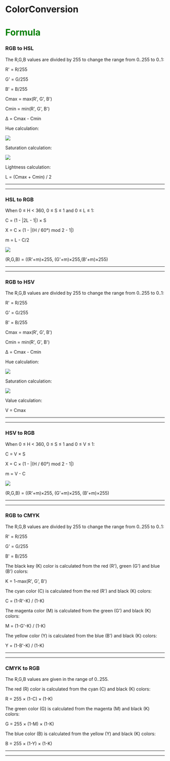 # ColorConversion

<h1 style="color:green;">Formula</h1>
<h3> RGB to HSL</h3>
   <div>
  
  The R,G,B values are divided by 255 to change the range from 0..255 to 0..1:

R' = R/255

G' = G/255

B' = B/255

Cmax = max(R', G', B')

Cmin = min(R', G', B')

Δ = Cmax - Cmin

 

Hue calculation:

   <img src="https://www.rapidtables.com/convert/color/rgb-to-hsv/hue-calc2.gif">

 

Saturation calculation:

   <img src="https://www.rapidtables.com/convert/color/rgb-to-hsl/sat-calc.gif">

 

Lightness calculation:

L = (Cmax + Cmin) / 2
  
   </div>
<hr>
<hr>
<h3> HSL to RGB</h3>
   <div>
  
 When 0 ≤ H < 360, 0 ≤ S ≤ 1 and 0 ≤ L ≤ 1:

C = (1 - |2L - 1|) × S

X = C × (1 - |(H / 60°) mod 2 - 1|)

m = L - C/2

<img src="https://www.rapidtables.com/convert/color/hsv-to-rgb/hsv-to-rgb.gif">


(R,G,B) = ((R'+m)×255, (G'+m)×255,(B'+m)×255)
   </div>
<hr>
<hr>
<h3> RGB to HSV</h3>
   <div>
     The R,G,B values are divided by 255 to change the range from 0..255 to 0..1:

R' = R/255

G' = G/255

B' = B/255

Cmax = max(R', G', B')

Cmin = min(R', G', B')

Δ = Cmax - Cmin

 

Hue calculation:

  <img src="https://www.rapidtables.com/convert/color/rgb-to-hsv/hue-calc2.gif">
 

 

Saturation calculation:
  
 <img src="https://www.rapidtables.com/convert/color/rgb-to-hsv/sat-calc.gif">

 

Value calculation:

V = Cmax

   </div>
<hr>
<hr>
<h3> HSV to RGB</h3>
   <div>
     When 0 ≤ H < 360, 0 ≤ S ≤ 1 and 0 ≤ V ≤ 1:

C = V × S

X = C × (1 - |(H / 60°) mod 2 - 1|)

m = V - C

<img src="https://www.rapidtables.com/convert/color/hsv-to-rgb/hsv-to-rgb.gif">


(R,G,B) = ((R'+m)×255, (G'+m)×255,	(B'+m)×255)

   </div>
<hr>
<hr>
<h3> RGB to CMYK</h3>
   <div>
   The R,G,B values are divided by 255 to change the range from 0..255 to 0..1:

R' = R/255

G' = G/255

B' = B/255

The black key (K) color is calculated from the red (R'), green (G') and blue (B') colors:

K = 1-max(R', G', B')

The cyan color (C) is calculated from the red (R') and black (K) colors:

C = (1-R'-K) / (1-K)

The magenta color (M) is calculated from the green (G') and black (K) colors:

M = (1-G'-K) / (1-K)

The yellow color (Y) is calculated from the blue (B') and black (K) colors:

Y = (1-B'-K) / (1-K)
</div>
<hr>
<hr>
<h3> CMYK to RGB</h3>
   <div>
  The R,G,B values are given in the range of 0..255.

The red (R) color is calculated from the cyan (C) and black (K) colors:

R = 255 × (1-C) × (1-K)

The green color (G) is calculated from the magenta (M) and black (K) colors:

G = 255 × (1-M) × (1-K)

The blue color (B) is calculated from the yellow (Y) and black (K) colors:

B = 255 × (1-Y) × (1-K)</div>
<hr>
<hr>






